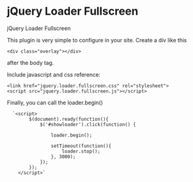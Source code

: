 jQuery Loader Fullscreen
=====================

jQuery Loader Fullscreen

This plugin is very simple to configure in your site.
Create a div like this

`<div class="overlay"></div>`

after the body tag.

Include javascript and css reference:


`<link href="jquery.loader.fullscreen.css" rel="stylesheet">`  
`<script src="jquery.loader.fullscreen.js"></script>`

Finally, you can call the loader.begin()

      `<script>
            $(document).ready(function(){
                $('#showloader').click(function() {
             
                    loader.begin();
                    
                    setTimeout(function(){
                        loader.stop();
                    }, 3000); 
                });
            });
        </script>`
